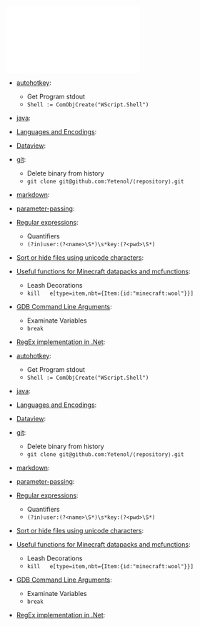 
![List Languages notes](../scripts/List%20Languages%20notes.md)

-   [autohotkey](languages/autohotkey.md):
    -   Get Program stdout
    -   `Shell := ComObjCreate("WScript.Shell")`
-   [java](languages/java.md):
    
-   [Languages and Encodings](Languages%20and%20Encodings.md):
    
-   [Dataview](languages/Dataview.md):
    
-   [git](languages/git.md):
    -   Delete binary from history
    -   `git clone git@github.com:Yetenol/⟨repository⟩.git`
-   [markdown](languages/markdown.md):
    
-   [parameter-passing](languages/parameter-passing.md):
    
-   [Regular expressions](languages/Regular%20expressions.md):
    -   Quantifiers
    -   `(?in)user:(?<name>\S*)\s*key:(?<pwd>\S*)`
-   [Sort or hide files using unicode characters](languages/Sort%20or%20hide%20files%20using%20unicode%20characters.md):
    
-   [Useful functions for Minecraft datapacks and mcfunctions](languages/Useful%20functions%20for%20Minecraft%20datapacks%20and%20mcfunctions.md):
    -   Leash Decorations
    -   `kill   e[type=item,nbt={Item:{id:"minecraft:wool"}}]`
-   [GDB Command Line Arguments](languages/GDB%20Command%20Line%20Arguments.md):
    -   Examinate Variables
    -   `break`
-   [RegEx implementation in .Net](languages/RegEx%20implementation%20in%20.Net.md):
    

-   [autohotkey](languages/autohotkey.md):
    -   Get Program stdout
    -   `Shell := ComObjCreate("WScript.Shell")`
-   [java](languages/java.md):
-   [Languages and Encodings](Languages%20and%20Encodings.md):
-   [Dataview](languages/Dataview.md):
-   [git](languages/git.md):
    -   Delete binary from history
    -   `git clone git@github.com:Yetenol/⟨repository⟩.git`
-   [markdown](languages/markdown.md):
-   [parameter-passing](languages/parameter-passing.md):
-   [Regular expressions](languages/Regular%20expressions.md):
    -   Quantifiers
    -   `(?in)user:(?<name>\S*)\s*key:(?<pwd>\S*)`
-   [Sort or hide files using unicode characters](languages/Sort%20or%20hide%20files%20using%20unicode%20characters.md):
-   [Useful functions for Minecraft datapacks and mcfunctions](languages/Useful%20functions%20for%20Minecraft%20datapacks%20and%20mcfunctions.md):
    -   Leash Decorations
    -   `kill   e[type=item,nbt={Item:{id:"minecraft:wool"}}]`
-   [GDB Command Line Arguments](languages/GDB%20Command%20Line%20Arguments.md):
    -   Examinate Variables
    -   `break`
-   [RegEx implementation in .Net](languages/RegEx%20implementation%20in%20.Net.md):